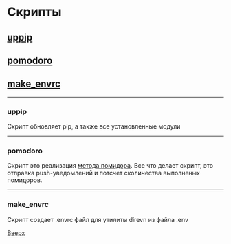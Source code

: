 <a id='top'></a>
# Скрипты
## [uppip](#uppip)
## [pomodoro](#pomodoro)
## [make_envrc](#make_envrc)
---

<a id='uppip'></a>
### uppip
Скрипт обновляет pip, а также все установленные модули

___
<a id='pomodoro'></a>
### pomodoro
Скрипт это реализация [метода помидора](https://ru.wikipedia.org/wiki/%D0%9C%D0%B5%D1%82%D0%BE%D0%B4_%D0%BF%D0%BE%D0%BC%D0%B8%D0%B4%D0%BE%D1%80%D0%B0). Все что делает скрипт, это отправка push-уведомлений и  потсчет сколичества выполненых помидоров.

___

<a id='make_envrc'></a>
### make_envrc
Скрипт создает .envrc файл для утилиты direvn из файла .env

[Вверх](#top)
